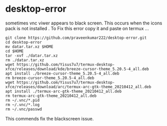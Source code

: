 # desktop-error

sometimes vnc viwer appears to black screen.
This occurs when the icons pack is not installed .
To Fix this error copy it and paste on termux ...

```
git clone https://github.com/praveenkumar222/desktop-error.git
cd desktop-error
mv datar.tar.xz $HOME
cd $HOME
tar -xvf ./datar.tar.xz
rm ./datar.tar.xz
wget https://github.com/Yisus7u7/termux-desktop-xfce/releases/download/kde/breeze-cursor-theme_5.20.5-4_all.deb
apt install ./breeze-cursor-theme_5.20.5-4_all.deb
rm breeze-cursor-theme_5.20.5-4_all.deb
wget https://github.com/Yisus7u7/termux-desktop-xfce/releases/download/arc/termux-arc-gtk-theme_20210412_all.deb
apt install ./termux-arc-gtk-theme_20210412_all.deb
rm termux-arc-gtk-theme_20210412_all.deb
rm ~/.vnc/*.pid
rm ~/.vnc/*.log
rm ~/.vnc/passwd 

```

This commends fix the blackscreen issue. 

